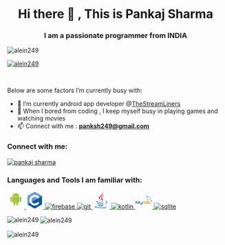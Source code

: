 <h1 align="center">Hi there 👋 , This is Pankaj Sharma</h1>
<h3 align="center">I am a passionate programmer from INDIA</h3>

<p align="left"> <img src="https://komarev.com/ghpvc/?username=alein249&label=Profile%20views&color=0e75b6&style=flat" alt="alein249" /> </p>

<p align="left"> <a href="https://github.com/ryo-ma/github-profile-trophy"><img src="https://github-profile-trophy.vercel.app/?username=alein249" alt="alein249" /></a> </p>

<p align="left"> <a href="https://twitter.com/" target="blank"><img src="https://img.shields.io/twitter/follow/?logo=twitter&style=for-the-badge" alt="" /></a> </p>

Below are some factors I’m currently busy with:
- 🌱 I’m currently android app developer @[TheStreamLiners](https://github.com/The-Streamliners)
- 👯 When I bored from coding , I keep myself busy in playing games and watching movies
- 📫 Connect with me : **panksh249@gmail.com**

<h3 align="left">Connect with me:</h3>
<p align="left">
<a href="https://linkedin.com/in/pankaj sharma" target="blank"><img align="center" src="https://raw.githubusercontent.com/rahuldkjain/github-profile-readme-generator/master/src/images/icons/Social/linked-in-alt.svg" alt="pankaj sharma" height="30" width="40" /></a>
</p>

<h3 align="left">Languages and Tools I am familiar with:</h3>
<p align="left"> <a href="https://developer.android.com" target="_blank"> <img src="https://raw.githubusercontent.com/devicons/devicon/master/icons/android/android-original-wordmark.svg" alt="android" width="40" height="40"/> </a> <a href="https://www.cprogramming.com/" target="_blank"> <img src="https://raw.githubusercontent.com/devicons/devicon/master/icons/c/c-original.svg" alt="c" width="40" height="40"/> </a> <a href="https://firebase.google.com/" target="_blank"> <img src="https://www.vectorlogo.zone/logos/firebase/firebase-icon.svg" alt="firebase" width="40" height="40"/> </a> <a href="https://git-scm.com/" target="_blank"> <img src="https://www.vectorlogo.zone/logos/git-scm/git-scm-icon.svg" alt="git" width="40" height="40"/> </a> <a href="https://www.java.com" target="_blank"> <img src="https://raw.githubusercontent.com/devicons/devicon/master/icons/java/java-original.svg" alt="java" width="40" height="40"/> </a> <a href="https://kotlinlang.org" target="_blank"> <img src="https://www.vectorlogo.zone/logos/kotlinlang/kotlinlang-icon.svg" alt="kotlin" width="40" height="40"/> </a> <a href="https://www.mysql.com/" target="_blank"> <img src="https://raw.githubusercontent.com/devicons/devicon/master/icons/mysql/mysql-original-wordmark.svg" alt="mysql" width="40" height="40"/> </a> <a href="https://www.sqlite.org/" target="_blank"> <img src="https://www.vectorlogo.zone/logos/sqlite/sqlite-icon.svg" alt="sqlite" width="40" height="40"/> </a> </p>

<p><img align="left" src="https://github-readme-stats.vercel.app/api/top-langs?username=alein249&show_icons=true&locale=en&layout=compact" alt="alein249" /></p>

<p>&nbsp;<img align="center" src="https://github-readme-stats.vercel.app/api?username=alein249&show_icons=true&locale=en" alt="alein249" /></p>

<p><img align="center" src="https://github-readme-streak-stats.herokuapp.com/?user=alein249&" alt="alein249" /></p>
